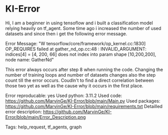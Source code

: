 # KI-Error

Hi, I am a beginner in using tensoflow and i built a classification model relying heavily on tf_agent.
Some time ago i increased the number of used datasets and since then i get the following error message.

Error Message:
"W tensorflow/core/framework/op_kernel.cc:1830] OP_REQUIRES failed at gather_nd_op.cc:48 : INVALID_ARGUMENT: indices[4] = [4, 200, 66] does not index into param shape [10,200,200], node name: GatherNd"

This error always occurs after step 8 when running the code.
Changing the number of training loops and number of datasets changes also the step count till the error occurs. Coudln't to find a direct correlation between those two yet as well as the cause why it occurs in the first place.

Error reproducable: yes
Used python: 3.11.2
Used code: https://github.com/MarvinGe/KI-Error/blob/main/Main.py
Used packages: https://github.com/MarvinGe/KI-Error/blob/main/requirements.txt
Detailled error description: https://github.com/MarvinGe/KI-Error/blob/main/Error_Description.png

Tags:
help_request, tf_agents, graph
